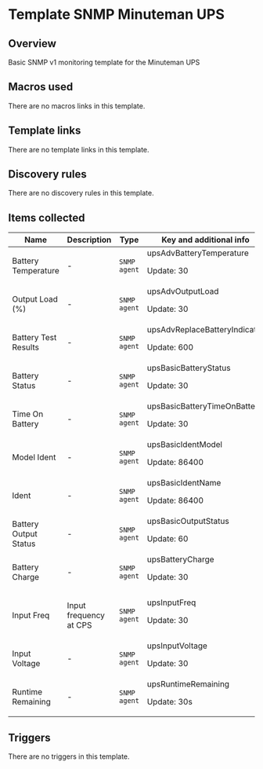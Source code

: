 # Template SNMP Minuteman UPS

## Overview

Basic SNMP v1 monitoring template for the Minuteman UPS 

## Macros used

There are no macros links in this template.

## Template links

There are no template links in this template.

## Discovery rules

There are no discovery rules in this template.

## Items collected

|Name|Description|Type|Key and additional info|
|----|-----------|----|----|
|Battery Temperature|<p>-</p>|`SNMP agent`|upsAdvBatteryTemperature<p>Update: 30</p>|
|Output Load (%)|<p>-</p>|`SNMP agent`|upsAdvOutputLoad<p>Update: 30</p>|
|Battery Test Results|<p>-</p>|`SNMP agent`|upsAdvReplaceBatteryIndicator<p>Update: 600</p>|
|Battery Status|<p>-</p>|`SNMP agent`|upsBasicBatteryStatus<p>Update: 30</p>|
|Time On Battery|<p>-</p>|`SNMP agent`|upsBasicBatteryTimeOnBattery<p>Update: 30</p>|
|Model Ident|<p>-</p>|`SNMP agent`|upsBasicIdentModel<p>Update: 86400</p>|
|Ident|<p>-</p>|`SNMP agent`|upsBasicIdentName<p>Update: 86400</p>|
|Battery Output Status|<p>-</p>|`SNMP agent`|upsBasicOutputStatus<p>Update: 60</p>|
|Battery Charge|<p>-</p>|`SNMP agent`|upsBatteryCharge<p>Update: 30</p>|
|Input Freq|<p>Input frequency at CPS</p>|`SNMP agent`|upsInputFreq<p>Update: 30</p>|
|Input Voltage|<p>-</p>|`SNMP agent`|upsInputVoltage<p>Update: 30</p>|
|Runtime Remaining|<p>-</p>|`SNMP agent`|upsRuntimeRemaining<p>Update: 30s</p>|
## Triggers

There are no triggers in this template.

